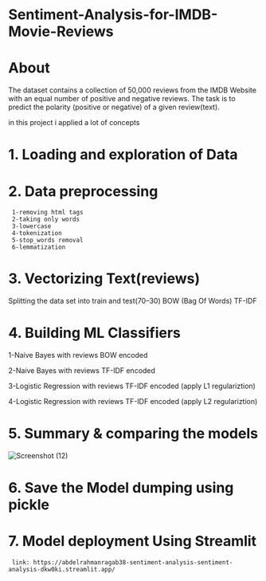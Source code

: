 # Sentiment-Analysis-for-IMDB-Movie-Reviews

# About
The dataset contains a collection of 50,000 reviews from the IMDB Website with an equal number of positive and negative reviews. The task is to predict the polarity (positive or negative) of a given review(text).

in this project i applied a lot of concepts 
# 1. Loading and exploration of Data
# 2. Data preprocessing
     1-removing html tags
     2-taking only words 
     3-lowercase
     4-tokenization
     5-stop_words removal
     6-lemmatization
# 3. Vectorizing Text(reviews)
   Splitting the data set into train and test(70–30)
   BOW (Bag Of Words)
   TF-IDF

# 4. Building ML Classifiers
  1-Naive Bayes with reviews BOW encoded
  
  2-Naive Bayes with reviews TF-IDF encoded
  
  3-Logistic Regression with reviews TF-IDF encoded (apply L1 regulariztion)
  
  4-Logistic Regression with reviews TF-IDF encoded (apply L2 regulariztion)

# 5. Summary & comparing the models

![Screenshot (12)](https://user-images.githubusercontent.com/49238901/219855218-68978218-354d-4d93-88fd-092c802a0f87.png)



# 6. Save the Model dumping using pickle

# 7. Model deployment Using Streamlit

     link: https://abdelrahmanragab38-sentiment-analysis-sentiment-analysis-dkw0ki.streamlit.app/

